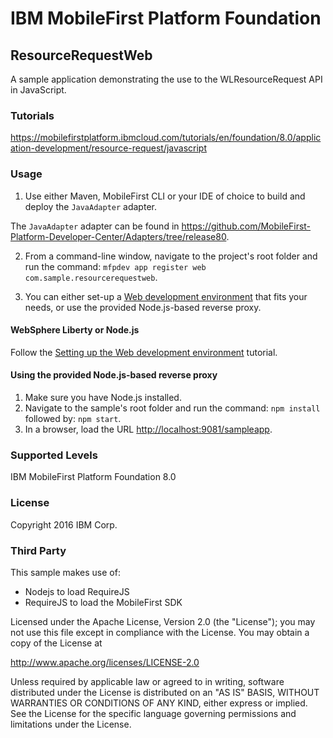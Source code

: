 IBM MobileFirst Platform Foundation
===
## ResourceRequestWeb
A sample application demonstrating the use to the WLResourceRequest API in JavaScript.

### Tutorials
https://mobilefirstplatform.ibmcloud.com/tutorials/en/foundation/8.0/application-development/resource-request/javascript

### Usage
1. Use either Maven, MobileFirst CLI or your IDE of choice to build and deploy the `JavaAdapter` adapter.

  The `JavaAdapter` adapter can be found in https://github.com/MobileFirst-Platform-Developer-Center/Adapters/tree/release80.

2. From a command-line window, navigate to the project's root folder and run the command: `mfpdev app register web com.sample.resourcerequestweb`.

3. You can either set-up a [Web development environment](https://mobilefirstplatform.ibmcloud.com/tutorials/en/foundation/8.0/setting-up-your-development-environment/web-development-environment) that fits your needs, or use the provided Node.js-based reverse proxy.

#### WebSphere Liberty or Node.js
Follow the [Setting up the Web development environment](https://mobilefirstplatform.ibmcloud.com/tutorials/en/foundation/8.0/setting-up-your-development-environment/web-development-environment) tutorial.

#### Using the provided Node.js-based reverse proxy
1. Make sure you have Node.js installed.
2. Navigate to the sample's root folder and run the command: `npm install` followed by: `npm start`.
3. In a browser, load the URL [http://localhost:9081/sampleapp](http://localhost:9081/sampleapp).

### Supported Levels
IBM MobileFirst Platform Foundation 8.0

### License
Copyright 2016 IBM Corp.

### Third Party
This sample makes use of:

* Nodejs to load RequireJS
* RequireJS to load the MobileFirst SDK

Licensed under the Apache License, Version 2.0 (the "License");
you may not use this file except in compliance with the License.
You may obtain a copy of the License at

http://www.apache.org/licenses/LICENSE-2.0

Unless required by applicable law or agreed to in writing, software
distributed under the License is distributed on an "AS IS" BASIS,
WITHOUT WARRANTIES OR CONDITIONS OF ANY KIND, either express or implied.
See the License for the specific language governing permissions and
limitations under the License.
